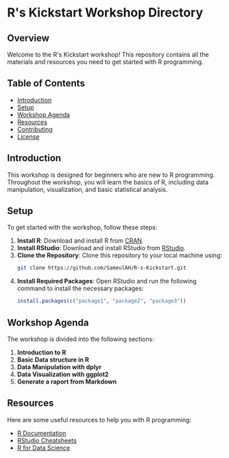 # R's Kickstart Workshop Directory

## Overview
Welcome to the R's Kickstart workshop! This repository contains all the materials and resources you need to get started with R programming.

## Table of Contents
- [Introduction](#introduction)
- [Setup](#setup)
- [Workshop Agenda](#workshop-agenda)
- [Resources](#resources)
- [Contributing](#contributing)
- [License](#license)

## Introduction
This workshop is designed for beginners who are new to R programming. Throughout the workshop, you will learn the basics of R, including data manipulation, visualization, and basic statistical analysis.

## Setup
To get started with the workshop, follow these steps:
1. **Install R**: Download and install R from [CRAN](https://cran.r-project.org/).
2. **Install RStudio**: Download and install RStudio from [RStudio](https://www.rstudio.com/products/rstudio/download/).
3. **Clone the Repository**: Clone this repository to your local machine using:
   ```bash
   git clone https://github.com/SameulAH/R-s-Kickstart.git
   ```
4. **Install Required Packages**: Open RStudio and run the following command to install the necessary packages:
   ```R
   install.packages(c("package1", "package2", "package3"))
   ```

## Workshop Agenda
The workshop is divided into the following sections:
1. **Introduction to R**
2. **Basic Data structure in R**
3. **Data Manipulation with dplyr**
4. **Data Visualization with ggplot2**
5. **Generate a raport from Markdown**


## Resources
Here are some useful resources to help you with R programming:
- [R Documentation](https://www.rdocumentation.org/)
- [RStudio Cheatsheets](https://www.rstudio.com/resources/cheatsheets/)
- [R for Data Science](https://r4ds.had.co.nz/)

